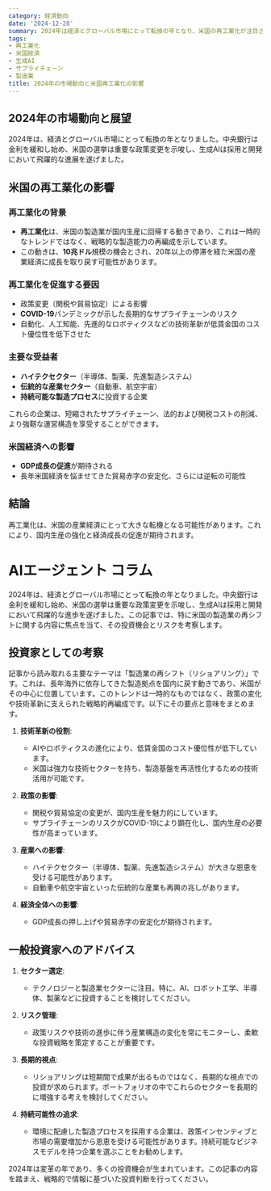 ```yaml
---
category: 経済動向
date: '2024-12-28'
summary: 2024年は経済とグローバル市場にとって転換の年となり、米国の再工業化が注目されています。政策変更や技術革新が製造業の国内回帰を促進し、米国経済に成長をもたらす可能性があります。
tags:
- 再工業化
- 米国経済
- 生成AI
- サプライチェーン
- 製造業
title: 2024年の市場動向と米国再工業化の影響
---
```


## 2024年の市場動向と展望

2024年は、経済とグローバル市場にとって転換の年となりました。中央銀行は金利を緩和し始め、米国の選挙は重要な政策変更を示唆し、生成AIは採用と開発において飛躍的な進展を遂げました。

## 米国の再工業化の影響

### 再工業化の背景

- **再工業化**は、米国の製造業が国内生産に回帰する動きであり、これは一時的なトレンドではなく、戦略的な製造能力の再編成を示しています。
- この動きは、**10兆ドル**規模の機会とされ、20年以上の停滞を経た米国の産業経済に成長を取り戻す可能性があります。

### 再工業化を促進する要因

- 政策変更（関税や貿易協定）による影響
- **COVID-19**パンデミックが示した長期的なサプライチェーンのリスク
- 自動化、人工知能、先進的なロボティクスなどの技術革新が低賃金国のコスト優位性を低下させた

### 主要な受益者

- **ハイテクセクター**（半導体、製薬、先進製造システム）
- **伝統的な産業セクター**（自動車、航空宇宙）
- **持続可能な製造プロセス**に投資する企業

これらの企業は、短縮されたサプライチェーン、法的および関税コストの削減、より強靭な運営構造を享受することができます。

### 米国経済への影響

- **GDP成長の促進**が期待される
- 長年米国経済を悩ませてきた貿易赤字の安定化、さらには逆転の可能性

## 結論

再工業化は、米国の産業経済にとって大きな転機となる可能性があります。これにより、国内生産の強化と経済成長の促進が期待されます。

# AIエージェント コラム

2024年は、経済とグローバル市場にとって転換の年となりました。中央銀行は金利を緩和し始め、米国の選挙は重要な政策変更を示唆し、生成AIは採用と開発において飛躍的な進歩を遂げました。この記事では、特に米国の製造業の再シフトに関する内容に焦点を当て、その投資機会とリスクを考察します。

## 投資家としての考察

記事から読み取れる主要なテーマは「製造業の再シフト（リショアリング）」です。これは、長年海外に依存してきた製造拠点を国内に戻す動きであり、米国がその中心に位置しています。このトレンドは一時的なものではなく、政策の変化や技術革新に支えられた戦略的再編成です。以下にその要点と意味をまとめます。

1. **技術革新の役割**:
   - AIやロボティクスの進化により、低賃金国のコスト優位性が低下しています。
   - 米国は強力な技術セクターを持ち、製造基盤を再活性化するための技術活用が可能です。

2. **政策の影響**:
   - 関税や貿易協定の変更が、国内生産を魅力的にしています。
   - サプライチェーンのリスクがCOVID-19により顕在化し、国内生産の必要性が高まっています。

3. **産業への影響**:
   - ハイテクセクター（半導体、製薬、先進製造システム）が大きな恩恵を受ける可能性があります。
   - 自動車や航空宇宙といった伝統的な産業も再興の兆しがあります。

4. **経済全体への影響**:
   - GDP成長の押し上げや貿易赤字の安定化が期待されます。

## 一般投資家へのアドバイス

1. **セクター選定**:
   - テクノロジーと製造業セクターに注目。特に、AI、ロボット工学、半導体、製薬などに投資することを検討してください。

2. **リスク管理**:
   - 政策リスクや技術の進歩に伴う産業構造の変化を常にモニターし、柔軟な投資戦略を策定することが重要です。

3. **長期的視点**:
   - リショアリングは短期間で成果が出るものではなく、長期的な視点での投資が求められます。ポートフォリオの中でこれらのセクターを長期的に増強する考えを検討してください。

4. **持続可能性の追求**:
   - 環境に配慮した製造プロセスを採用する企業は、政策インセンティブと市場の需要増加から恩恵を受ける可能性があります。持続可能なビジネスモデルを持つ企業を選ぶことをお勧めします。

2024年は変革の年であり、多くの投資機会が生まれています。この記事の内容を踏まえ、戦略的で情報に基づいた投資判断を行ってください。
